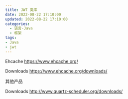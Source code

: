 ```yaml
---
title: JWT 类库
date: 2022-08-22 17:10:00
updated: 2022-08-22 17:10:00
categories:
  - 语言-Java
  - 框架
tags:
- Java
- jwt
---
```


Ehcache
<https://www.ehcache.org/>

Downloads
<https://www.ehcache.org/downloads/>

其他产品

Downloads
<http://www.quartz-scheduler.org/downloads/>

<!-- more -->